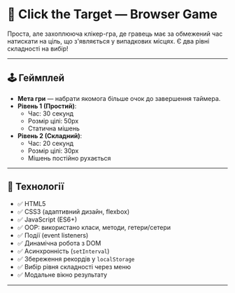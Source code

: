 # 🎯 Click the Target — Browser Game

Проста, але захоплююча клікер-гра, де гравець має за обмежений час натискати на ціль, що з'являється у випадкових місцях. Є два рівні складності на вибір!

---

## 🕹️ Геймплей

- **Мета гри** — набрати якомога більше очок до завершення таймера.
- **Рівень 1 (Простий)**:
  - Час: 30 секунд
  - Розмір цілі: 50px
  - Статична мішень
- **Рівень 2 (Складний)**:
  - Час: 20 секунд
  - Розмір цілі: 30px
  - Мішень постійно рухається

---

## 🔧 Технології

- ✅ HTML5
- ✅ CSS3 (адаптивний дизайн, flexbox)
- ✅ JavaScript (ES6+)
- ✅ OOP: використано класи, методи, гетери/сетери
- ✅ Події (event listeners)
- ✅ Динамічна робота з DOM
- ✅ Асинхронність (`setInterval`)
- ✅ Збереження рекордів у `localStorage`
- ✅ Вибір рівня складності через меню
- ✅ Модальне вікно результату

---
